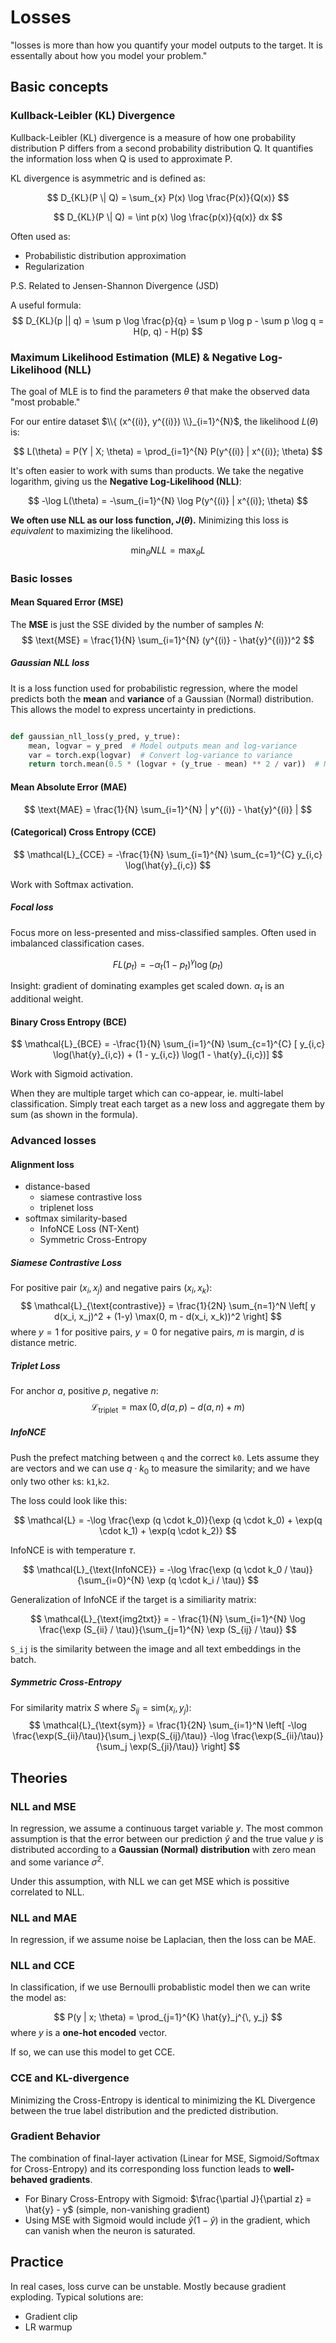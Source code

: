 
# Losses

"losses is more than how you quantify your model outputs to the target. It is essentally about how you model your problem."

## Basic concepts

### Kullback-Leibler (KL) Divergence

Kullback-Leibler (KL) divergence is a measure of how one probability distribution P differs from a second probability distribution Q.
It quantifies the information loss when Q is used to approximate P. 

KL divergence is asymmetric and is defined as:

$$
D_{KL}(P \| Q) = \sum_{x} P(x) \log \frac{P(x)}{Q(x)}
$$

$$
D_{KL}(P \| Q) = \int p(x) \log \frac{p(x)}{q(x)} dx
$$

Often used as:
- Probabilistic distribution approximation
- Regularization

P.S. Related to Jensen-Shannon Divergence (JSD)


A useful formula:
$$
D_{KL}(p || q) = \sum p \log \frac{p}{q} = \sum p \log p - \sum p \log q = H(p, q) - H(p)
$$


### Maximum Likelihood Estimation (MLE) &  Negative Log-Likelihood (NLL)

The goal of MLE is to find the parameters $\theta$ that make the observed data "most probable."

For our entire dataset $\\{ (x^{(i)}, y^{(i)}) \\}_{i=1}^{N}$, the likelihood $L(\theta)$ is:

$$
L(\theta) = P(Y | X; \theta) = \prod_{i=1}^{N} P(y^{(i)} | x^{(i)}; \theta)
$$

It's often easier to work with sums than products. We take the negative logarithm, giving us the **Negative Log-Likelihood (NLL)**:

$$
-\log L(\theta) = -\sum_{i=1}^{N} \log P(y^{(i)} | x^{(i)}; \theta)
$$

**We often use NLL as our loss function, $J(\theta)$.** Minimizing this loss is *equivalent* to maximizing the likelihood.

$$
\min_{\theta} NLL = \max_{\theta} L
$$

### Basic losses

#### Mean Squared Error (MSE)

The **MSE** is just the SSE divided by the number of samples $N$:
$$
\text{MSE} = \frac{1}{N} \sum_{i=1}^{N} (y^{(i)} - \hat{y}^{(i)})^2
$$

##### Gaussian NLL loss
It is a loss function used for probabilistic regression, 
where the model predicts both the **mean** and **variance** of a Gaussian (Normal) distribution. This allows the model to express uncertainty in predictions.

```python

def gaussian_nll_loss(y_pred, y_true):
    mean, logvar = y_pred  # Model outputs mean and log-variance
    var = torch.exp(logvar)  # Convert log-variance to variance
    return torch.mean(0.5 * (logvar + (y_true - mean) ** 2 / var))  # NLL loss

```


#### Mean Absolute Error (MAE)

$$
\text{MAE} = \frac{1}{N} \sum_{i=1}^{N} | y^{(i)} - \hat{y}^{(i)} |
$$


#### (Categorical) Cross Entropy (CCE)

$$
\mathcal{L}_{CCE} = -\frac{1}{N} \sum_{i=1}^{N} \sum_{c=1}^{C} y_{i,c} \log(\hat{y}_{i,c})
$$

Work with Softmax activation.


##### Focal loss

Focus more on less-presented and miss-classified samples.
Often used in imbalanced classification cases.

$$
FL(p_t) = -\alpha_t (1 - p_t)^\gamma \log(p_t)
$$

Insight: gradient of dominating examples get scaled down. $\alpha_t$ is an additional weight.

#### Binary Cross Entropy (BCE)

$$
\mathcal{L}_{BCE} = -\frac{1}{N} \sum_{i=1}^{N} \sum_{c=1}^{C} [ y_{i,c} \log(\hat{y}_{i,c}) + (1 - y_{i,c}) \log(1 - \hat{y}_{i,c})]
$$

Work with Sigmoid activation.

When they are multiple target which can co-appear, ie. multi-label classification. Simply treat each target as a new loss and aggregate them by sum (as shown in the formula).

### Advanced losses

#### Alignment loss

- distance-based
    - siamese contrastive loss
    - triplenet loss
- softmax similarity-based
  - InfoNCE Loss (NT-Xent)
  - Symmetric Cross-Entropy

##### Siamese Contrastive Loss
For positive pair $(x_i, x_j)$ and negative pairs $(x_i, x_k)$:
$$
\mathcal{L}_{\text{contrastive}} = \frac{1}{2N} \sum_{n=1}^N \left[ y d(x_i, x_j)^2 + (1-y) \max(0, m - d(x_i, x_k))^2 \right]
$$
where $y=1$ for positive pairs, $y=0$ for negative pairs, $m$ is margin, $d$ is distance metric.

##### Triplet Loss
For anchor $a$, positive $p$, negative $n$:
$$
\mathcal{L}_{\text{triplet}} = \max(0, d(a,p) - d(a,n) + m)
$$

##### InfoNCE
Push the prefect matching between `q` and the correct `k0`. Lets assume they are vectors and we can use $q \cdot k_0$ to measure the similarity; and we have only two other `k`s: `k1`,`k2`.

The loss could look like this:

$$
\mathcal{L} = -\log \frac{\exp (q \cdot k_0)}{\exp (q \cdot k_0) + \exp(q \cdot k_1) + \exp(q \cdot k_2)}
$$


InfoNCE is with temperature $\tau$.

$$
\mathcal{L}_{\text{InfoNCE}} = -\log \frac{\exp (q \cdot k_0 / \tau)}{\sum_{i=0}^{N} \exp (q \cdot k_i / \tau)}
$$

Generalization of InfoNCE if the target is a similiarity matrix:

$$
\mathcal{L}_{\text{img2txt}} = - \frac{1}{N} \sum_{i=1}^{N} \log \frac{\exp (S_{ii} / \tau)}{\sum_{j=1}^{N} \exp (S_{ij} / \tau)}
$$

`S_ij` is the similarity between the image and all text embeddings in the batch.

##### Symmetric Cross-Entropy
For similarity matrix $S$ where $S_{ij} = \text{sim}(x_i, y_j)$:
$$
\mathcal{L}_{\text{sym}} = \frac{1}{2N} \sum_{i=1}^N \left[ -\log \frac{\exp(S_{ii}/\tau)}{\sum_j \exp(S_{ij}/\tau)} -\log \frac{\exp(S_{ii}/\tau)}{\sum_j \exp(S_{ji}/\tau)} \right]
$$

## Theories



### NLL and MSE
In regression, we assume a continuous target variable $y$. The most common assumption is that the error between our prediction $\hat{y}$ and the true value $y$ is distributed according to a **Gaussian (Normal) distribution** with zero mean and some variance $\sigma^2$.

Under this assumption, with NLL we can get MSE which is possitive correlated to NLL.


### NLL and MAE
In regression, if we assume noise be Laplacian, then the loss can be MAE.

### NLL and CCE
In classification, if we use Bernoulli probablistic model then we can write the model as:

$$
P(y | x; \theta) = \prod_{j=1}^{K} \hat{y}_j^{\, y_j}
$$
where $y$ is a **one-hot encoded** vector.

If so, we can use this model to get CCE.

### CCE and KL-divergence

Minimizing the Cross-Entropy is identical to minimizing the KL Divergence between the true label distribution and the predicted distribution.
   
### Gradient Behavior
The combination of final-layer activation (Linear for MSE, Sigmoid/Softmax for Cross-Entropy) and its corresponding loss function leads to **well-behaved gradients**.
   - For Binary Cross-Entropy with Sigmoid: $\frac{\partial J}{\partial z} = \hat{y} - y$ (simple, non-vanishing gradient)
   - Using MSE with Sigmoid would include $\hat{y}(1-\hat{y})$ in the gradient, which can vanish when the neuron is saturated.

## Practice

In real cases, loss curve can be unstable. Mostly because gradient exploding. Typical solutions are:
- Gradient clip
- LR warmup




